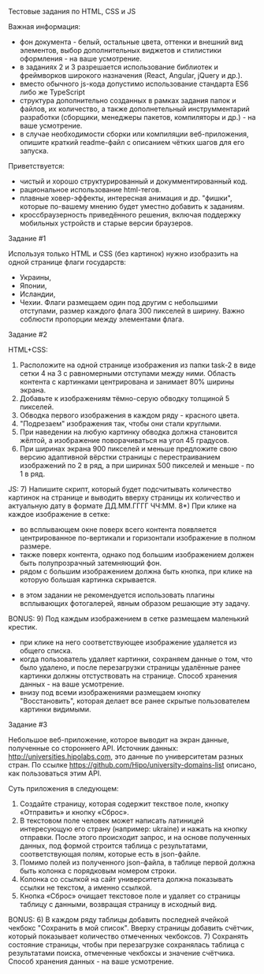 Тестовые задания по HTML, CSS и JS

Важная информация:
- фон документа - белый, остальные цвета, оттенки и внешний вид элементов, выбор дополнительных виджетов и стилистики оформления - на ваше усмотрение.
- в заданиях 2 и 3 разрешается использование библиотек и фреймворков широкого назначения (React, Angular, jQuery и др.).
- вместо обычного js-кода допустимо использование стандарта ES6 либо же TypeScript
- структура дополнительно созданных в рамках задания папок и файлов, их количество, а также дополнетельный инструмментарий разработки (сборщики, менеджеры пакетов, компиляторы и др.) - на ваше усмотрение.
- в случае необходимости сборки или компиляции веб-приложения, опишите краткий readme-файл с описанием чётких шагов для его запуска.


Приветствуется:

- чистый и хорошо структурированный и докумментированный код.
- рациональное использование html-тегов.
- плавные ховер-эффекты, интересная анимация и др. "фишки", которые по-вашему мнению будет уместно добавить к заданиям.
- кроссбраузерность приведённого решения, включая поддержку мобильных устройств и старые версии браузеров.


Задание #1

Используя только HTML и CSS (без картинок) нужно изобразить на одной странице флаги государств:
 - Украины,
 - Японии,
 - Исландии,
 - Чехии.
Флаги размещаем один под другим с небольшими отступами, размер каждого флага 300 пикселей в ширину. Важно соблюсти пропорции между элементами флага.



Задание #2

HTML+CSS:
1) Расположите на одной странице изображения из папки task-2 в виде сетки 4 на 3 с равномерными отступами между ними. Область контента с картинками центрирована и занимает 80% ширины экрана.
2) Добавьте к изображениям тёмно-серую обводку толщиной 5 пикселей.
3) Обводка первого изображения в каждом ряду - красного цвета.
4) "Подрезаем" изображения так, чтобы они стали круглыми.
5) При наведении на любую картинку обводка должна становится жёлтой, а изображение поворачиваться на угол 45 градусов.
6) При ширинах экрана 900 пикселей и меньше предложите свою версию адаптивной вёрстки страницы с перестраиванием изображений по 2 в ряд, а при ширинах 500 пикселей и меньше - по 1 в ряд.

JS:
7) Напишите скрипт, который будет подсчитывать количество картинок на странице и выводить вверху страницы их количество и актуальную дату в формате ДД.ММ.ГГГГ ЧЧ:ММ.
8*) При клике на каждое изображение в сетке:
 - во всплывающем окне поверх всего контента появляется центрированное по-вертикали и горизонтали изображение в полном размере.
- также поверх контента, однако под большим изображением должен быть полупрозрачный затемняющий фон.
- рядом с большим изображением должна быть кнопка, при клике на которую большая картинка скрывается.
* в этом задании не рекомендуется использовать плагины всплывающих фотогалерей, явным образом решающие эту задачу.

BONUS:
9) Под каждым изображением в сетке размещаем маленький крестик.
 - при клике на него соответствующее изображение удаляется из общего списка.
 - когда пользователь удаляет картинки, сохраняем данные о том, что было удалено, и после перезагрузки страницы удалённые ранее картинки должны отстуствовать на странице. Способ хранения данных - на ваше усмотрение.
 - внизу под всеми изображениями размещаем кнопку "Восстановить", которая делает все ранее скрытые пользователем картинки видимыми.



Задание #3

Небольшое веб-приложение, которое выводит на экран данные, полученные со стороннего API.
Источник данных: http://universities.hipolabs.com, это данные по университетам разных стран. По ссылке https://github.com/Hipo/university-domains-list описано, как пользоваться этим API.

Суть приложения в следующем:
1) Создайте страницу, которая содержит текствое поле, кнопку «Отправить» и кнопку «Сброс».
2) В текстовом поле человек может написать латиницей интересующую его страну (например: ukraine) и нажать на кнопку отправки. После этого происходит запрос, и на основе полученных данных, под формой строится таблица с результатами, соответствующая полям, которые есть в json-файле.
3) Помимо полей из полученного json-файла, в таблице первой должна быть колонка с порядковым номером строки.
4) Колонка со ссылкой на сайт университета должна показывать ссылки не текстом, а именно ссылкой.
5) Кнопка «Сброс» очищает текстовое поле и удаляет со страницы таблицу с данными, возвращая страницу в исходный вид.

BONUS:
6) В каждом ряду таблицы добавить последней ячейкой чекбокс "Сохранить в мой список". Вверху страницы добавить счётчик, который показывает количество отмеченных чекбоксов.
7) Сохранять состояние страницы, чтобы при перезагрузке сохранялась таблица с результатами поиска, отмеченные чекбоксы и значение счётчика. Способ хранения данных - на ваше усмотрение.
